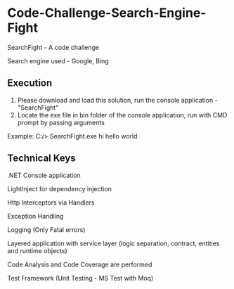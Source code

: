 # Code-Challenge-Search-Engine-Fight
SearchFight - A code challenge

Search engine used - Google, Bing

Execution
---------
1. Please download and load this solution, run the console application - "SearchFight"
2. Locate the exe file in bin folder of the console application, run with CMD prompt by passing arguments

Example: C:/> SearchFight.exe hi hello world

Technical Keys
-----------------
.NET Console application

LightInject for dependency injection

Http Interceptors via Handlers

Exception Handling

Logging (Only Fatal errors)

Layered application with service layer (logic separation, contract, entities and runtime objects)

Code Analysis and Code Coverage are performed

Test Framework (Unit Testing - MS Test with Moq)
